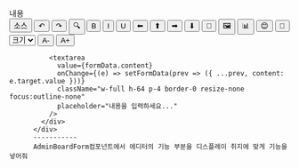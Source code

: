 <div>
            <label className="block text-sm font-medium text-gray-700 mb-2">
              내용
            </label>
            <div className="border border-gray-300 rounded-lg">
              <div className="bg-gray-100 px-4 py-2 border-b border-gray-300 flex items-center gap-2 flex-wrap">
                <button type="button" className="px-2 py-1 text-sm bg-white border rounded hover:bg-gray-50">소스</button>
                <button type="button" className="px-2 py-1 text-sm bg-white border rounded hover:bg-gray-50">↶</button>
                <button type="button" className="px-2 py-1 text-sm bg-white border rounded hover:bg-gray-50">↷</button>
                <button type="button" className="px-2 py-1 text-sm bg-white border rounded hover:bg-gray-50">🔍</button>
                <button type="button" className="px-2 py-1 text-sm bg-white border rounded hover:bg-gray-50 font-bold">B</button>
                <button type="button" className="px-2 py-1 text-sm bg-white border rounded hover:bg-gray-50 italic">I</button>
                <button type="button" className="px-2 py-1 text-sm bg-white border rounded hover:bg-gray-50 underline">U</button>
                <button type="button" className="px-2 py-1 text-sm bg-white border rounded hover:bg-gray-50">⬅</button>
                <button type="button" className="px-2 py-1 text-sm bg-white border rounded hover:bg-gray-50">⬆</button>
                <button type="button" className="px-2 py-1 text-sm bg-white border rounded hover:bg-gray-50">➡</button>
                <button type="button" className="px-2 py-1 text-sm bg-white border rounded hover:bg-gray-50">⬇</button>
                <button type="button" className="px-2 py-1 text-sm bg-white border rounded hover:bg-gray-50">🔗</button>
                <button type="button" className="px-2 py-1 text-sm bg-white border rounded hover:bg-gray-50">🖼</button>
                <button type="button" className="px-2 py-1 text-sm bg-white border rounded hover:bg-gray-50">📊</button>
                <button type="button" className="px-2 py-1 text-sm bg-white border rounded hover:bg-gray-50">😊</button>
                <button type="button" className="px-2 py-1 text-sm bg-white border rounded hover:bg-gray-50">🎥</button>
                <select className="px-2 py-1 text-sm bg-white border rounded">
                  <option>크기</option>
                </select>
                <button type="button" className="px-2 py-1 text-sm bg-white border rounded hover:bg-gray-50">A-</button>
                <button type="button" className="px-2 py-1 text-sm bg-white border rounded hover:bg-gray-50">A+</button>
              </div>
              
              <textarea
                value={formData.content}
                onChange={(e) => setFormData(prev => ({ ...prev, content: e.target.value }))}
                className="w-full h-64 p-4 border-0 resize-none focus:outline-none"
                placeholder="내용을 입력하세요..."
              />
            </div>
          </div>
          -----------
          AdminBoardForm컴포넌트에서 에디터의 기능 부분을 디스플레이 취지에 맞게 기능을 넣어줘
